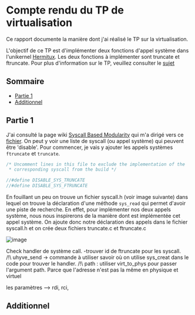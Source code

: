 # Compte rendu du TP de virtualisation

Ce rapport documente la manière dont j'ai réalisé le TP sur la virtualisation. 

L'objectif de ce TP est d'implémenter deux fonctions d'appel système dans l'unikernel [Hermitux](https://github.com/ssrg-vt/hermitux). 
Les deux fonctions à implémenter sont truncate et ftruncate. Pour plus d'information sur le TP, veuillez consulter le [sujet](https://olivierpierre.github.io/virt-101/lab-subject.pdf)

## Sommaire

* [Partie 1](#partie-1)
* [Additionnel](#additionnel)


## Partie 1

J'ai consulté la page wiki [Syscall Based Modularity](https://github.com/ssrg-vt/hermitux/wiki/Syscall-Based-Modularity) qui m'a dirigé vers ce [fichier](https://github.com/ssrg-vt/hermitux-kernel/blob/master/include/hermit/syscall-config.h). On peut y voir une liste de syscall (ou appel système) qui peuvent être 'disable'. Pour commencer, je vais y ajouter les appels systèmes `ftruncate` et `truncate`.

```C
/* Uncomment lines in this file to exclude the implementation of the
 * corresponding syscall from the build */

//#define DISABLE_SYS_TRUNCATE
//#define DISABLE_SYS_FTRUNCATE
```

En fouillant un peu on trouve un fichier syscall.h (voir image suivante) dans lequel on trouve la déclaration d'une méthode `sys_read` qui permet d'avoir une piste de recherche. En effet, pour implémenter nos deux appels système, nous nous inspirerons de la manière dont est implémentée cet appel système. On ajoute donc notre déclaration des appels dans le fichier syscall.h et on  crée deux fichiers truncate.c et ftruncate.c 

![image](https://user-images.githubusercontent.com/91114817/211047053-f9532698-1d9f-4b0f-8ad1-f6a505c22056.png)

Check handler de système call. -trouver id de ftruncate pour les syscall.  
/!\ uhyve_send -> commande à utiliser
savoir où on utilise sys_creat dans le code pour trouver le handler. 
/!\ path : utiliser virt_to_phys pour passer l'argument path. Parce que l'adresse n'est pas la même en physique et virtuel

les paramètres --> rdi, rci, 


## Additionnel

